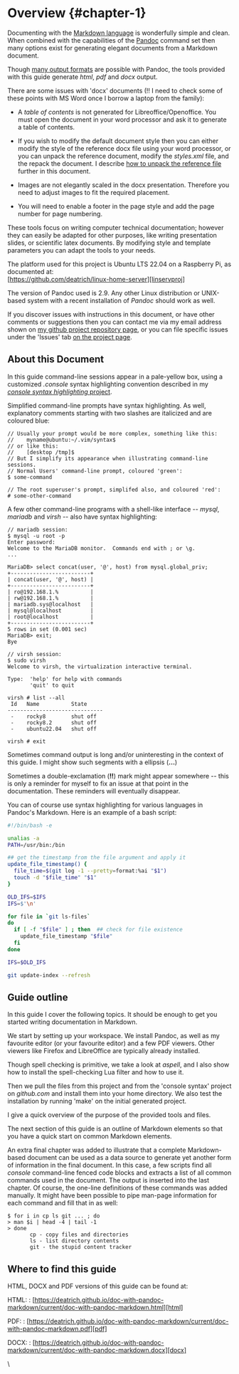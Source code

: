 <!-- -->
# Overview {#chapter-1}

Documenting with the [Markdown language][md] is wonderfully simple and clean.
When combined with the capabilities of the [Pandoc][pandoc] command set then
many options exist for generating elegant documents from a Markdown document.

Though [many output formats][pandoc-formats] are possible with Pandoc, the
tools provided with this guide generate *html*, *pdf* and *docx* output.

There are some issues with 'docx' documents (!! I need to check some of these
points with MS Word once I borrow a laptop from the family):

   * A *table of contents* is not generated for Libreoffice/Openoffice.
     You must open the document in your word processor and ask it to 
     generate a table of contents.

   * If you wish to modify the default document style then you can either
     modify the style of the reference docx file using your word processor,
     or you can unpack the reference document, modify the *styles.xml* file,
     and the repack the document.  I describe [how to unpack the reference
     file](#i-docxref) further in this document.

   * Images are not elegantly scaled in the docx presentation.  Therefore
     you need to adjust images to fit the required placement.

   * You will need to enable a footer in the page style and add the page
     number for page numbering.

These tools focus on writing computer technical documentation; however 
they can easily be adapted for other purposes, like writing presentation
slides, or scientific latex documents.  By modifying style and template
parameters you can adapt the tools to your needs.

The platform used for this project is Ubuntu LTS 22.04 on a Raspberry Pi, as
documented at: \
 [https://github.com/deatrich/linux-home-server][linservproj]

The version of Pandoc used is 2.9.  Any other Linux distribution or
UNIX-based system with a recent installation of *Pandoc* should work as well.

If you discover issues with instructions in this document, or have other
comments or suggestions then you can contact me via my email address shown on
[my github project repository page][mygithub], or you can file specific
issues under the 'Issues' tab [on the project page][thisproject].

[md]: https://www.markdownguide.org/getting-started/
[pandoc]: https://pandoc.org/
[pandoc-formats]: https://pandoc.org/MANUAL.html#options
[linservproj]: https://deatrich.github.io/linux-home-server/latest-version/linux-server.html#doc
[mygithub]: https://github.com/deatrich/
[thisproject]: https://github.com/deatrich/doc-with-pandoc-markdown

## About this Document

In this guide command-line sessions appear in a pale-yellow box, using a 
customized *.console* syntax highlighting convention described in my
[*console syntax highlighting* project][console-syntax].

Simplified command-line prompts have syntax highlighting.
As well, explanatory comments starting with two slashes are italicized
and are coloured blue:

```console
// Usually your prompt would be more complex, something like this:
//    myname@ubuntu:~/.vim/syntax$
// or like this:
//    [desktop /tmp]$ 
// But I simplify its appearance when illustrating command-line sessions.
// Normal Users' command-line prompt, coloured 'green':
$ some-command

// The root superuser's prompt, simplifed also, and coloured 'red':
# some-other-command
```

A few other command-line programs with a shell-like interface 
-- *mysql*, *mariadb* and *virsh* -- also have syntax highlighting:

```console
// mariadb session:
$ mysql -u root -p
Enter password: 
Welcome to the MariaDB monitor.  Commands end with ; or \g.
...

MariaDB> select concat(user, '@', host) from mysql.global_priv;
+-------------------------+
| concat(user, '@', host) |
+-------------------------+
| ro@192.168.1.%          |
| rw@192.168.1.%          |
| mariadb.sys@localhost   |
| mysql@localhost         |
| root@localhost          |
+-------------------------+
5 rows in set (0.001 sec)
MariaDB> exit;
Bye

// virsh session:
$ sudo virsh
Welcome to virsh, the virtualization interactive terminal.

Type:  'help' for help with commands
       'quit' to quit

virsh # list --all
 Id   Name          State
------------------------------
 -    rocky8        shut off
 -    rocky8.2      shut off
 -    ubuntu22.04   shut off

virsh # exit
```

Sometimes command output is long and/or uninteresting in the context
of this guide.  I might show such segments with a ellipsis (**...**)

Sometimes a double-exclamation (**!!**) mark might appear somewhere -- this
is only a reminder for myself to fix an issue at that point in the
documentation.  These reminders will eventually disappear.

You can of course use syntax highlighting for various languages in Pandoc's
Markdown.  Here is an example of a bash script:

```sh
#!/bin/bash -e

unalias -a
PATH=/usr/bin:/bin

## get the timestamp from the file argument and apply it
update_file_timestamp() {
  file_time=$(git log -1 --pretty=format:%ai "$1")
  touch -d "$file_time" "$1"
}

OLD_IFS=$IFS
IFS=$'\n'

for file in `git ls-files`
do
  if [ -f "$file" ] ; then  ## check for file existence
    update_file_timestamp "$file"
  fi
done

IFS=$OLD_IFS

git update-index --refresh
```

[console-syntax]: https://deatrich.github.io/console-syntax/

## Guide outline

In this guide I cover the following topics.  It should be enough to get
you started writing documentation in Markdown.

We start by setting up your workspace.  We install Pandoc, as well as my
favourite editor (or your favourite editor) and a few PDF viewers.  Other
viewers like Firefox and LibreOffice are typically already installed.

Though spell checking is primitive, we take a look at *aspell*, and I also show
how to install the spell-checking Lua filter and how to use it.

Then we pull the files from this project and from the 'console syntax' project
on *github.com* and install them into your home directory.  We also test
the installation by running 'make' on the initial generated project.

I give a quick overview of the purpose of the provided tools and files.

The next section of this guide is an outline of Markdown elements so that
you have a quick start on common Markdown elements.

An extra final chapter was added to illustrate that a complete Markdown-based
document can be used as a data source to generate yet another form of
information in the final document.  In this case, a few scripts find all
*console* command-line fenced code blocks and extracts a list of all common
commands used in the document.  The output is inserted into the last chapter.
Of course, the one-line definitions of these commands was added
manually.  It might have been possible to pipe man-page information for
each command and fill that in as well: 

```
$ for i in cp ls git ... ; do
> man $i | head -4 | tail -1
> done
       cp - copy files and directories
       ls - list directory contents
       git - the stupid content tracker
```

## Where to find this guide

HTML, DOCX and PDF versions of this guide can be found at:

HTML:
: [https://deatrich.github.io/doc-with-pandoc-markdown/current/doc-with-pandoc-markdown.html][html]

PDF:
: [https://deatrich.github.io/doc-with-pandoc-markdown/current/doc-with-pandoc-markdown.pdf][pdf]

DOCX:
: [https://deatrich.github.io/doc-with-pandoc-markdown/current/doc-with-pandoc-markdown.docx][docx]

[html]: https://deatrich.github.io/doc-with-pandoc-markdown/current/doc-with-pandoc-markdown.html
[pdf]: https://deatrich.github.io/doc-with-pandoc-markdown/current/doc-with-pandoc-markdown.pdf
[docx]: https://deatrich.github.io/doc-with-pandoc-markdown/current/doc-with-pandoc-markdown.docx
\

